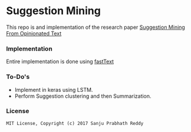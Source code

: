 # Suggestion Mining
This repo is and implementation of the research paper [Suggestion Mining From Opinionated Text](https://aclweb.org/anthology/P/P16/P16-3018.pdf)

### Implementation
Entire implementation is done using [fastText](https://github.com/facebookresearch/fastText)

### To-Do's
- Implement in keras using LSTM.
- Perform Suggestion clustering and then Summarization.

### License
`MIT License, Copyright (c) 2017 Sanju Prabhath Reddy`
